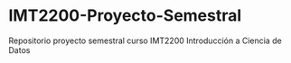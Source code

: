 # IMT2200-Proyecto-Semestral
Repositorio proyecto semestral curso IMT2200 Introducción a Ciencia de Datos
